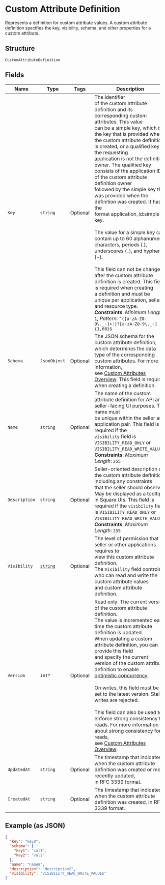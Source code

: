 
# Custom Attribute Definition

Represents a definition for custom attribute values. A custom attribute definition
specifies the key, visibility, schema, and other properties for a custom attribute.

## Structure

`CustomAttributeDefinition`

## Fields

| Name | Type | Tags | Description |
|  --- | --- | --- | --- |
| `Key` | `string` | Optional | The identifier<br>of the custom attribute definition and its corresponding custom attributes. This value<br>can be a simple key, which is the key that is provided when the custom attribute definition<br>is created, or a qualified key, if the requesting<br>application is not the definition owner. The qualified key consists of the application ID<br>of the custom attribute definition owner<br>followed by the simple key that was provided when the definition was created. It has the<br>format application_id:simple key.<br><br>The value for a simple key can contain up to 60 alphanumeric characters, periods (.),<br>underscores (_), and hyphens (-).<br><br>This field can not be changed<br>after the custom attribute definition is created. This field is required when creating<br>a definition and must be unique per application, seller, and resource type.<br>**Constraints**: *Minimum Length*: `1`, *Pattern*: `^([a-zA-Z0-9\._-]+:)?[a-zA-Z0-9\._-]{1,60}$` |
| `Schema` | `JsonObject` | Optional | The JSON schema for the custom attribute definition, which determines the data type of the corresponding custom attributes. For more information,<br>see [Custom Attributes Overview](https://developer.squareup.com/docs/devtools/customattributes/overview). This field is required when creating a definition. |
| `Name` | `string` | Optional | The name of the custom attribute definition for API and seller-facing UI purposes. The name must<br>be unique within the seller and application pair. This field is required if the<br>`visibility` field is `VISIBILITY_READ_ONLY` or `VISIBILITY_READ_WRITE_VALUES`.<br>**Constraints**: *Maximum Length*: `255` |
| `Description` | `string` | Optional | Seller-oriented description of the custom attribute definition, including any constraints<br>that the seller should observe. May be displayed as a tooltip in Square UIs. This field is<br>required if the `visibility` field is `VISIBILITY_READ_ONLY` or `VISIBILITY_READ_WRITE_VALUES`.<br>**Constraints**: *Maximum Length*: `255` |
| `Visibility` | [`string`](../../doc/models/custom-attribute-definition-visibility.md) | Optional | The level of permission that a seller or other applications requires to<br>view this custom attribute definition.<br>The `Visibility` field controls who can read and write the custom attribute values<br>and custom attribute definition. |
| `Version` | `int?` | Optional | Read only. The current version of the custom attribute definition.<br>The value is incremented each time the custom attribute definition is updated.<br>When updating a custom attribute definition, you can provide this field<br>and specify the current version of the custom attribute definition to enable<br>[optimistic concurrency](https://developer.squareup.com/docs/build-basics/common-api-patterns/optimistic-concurrency).<br><br>On writes, this field must be set to the latest version. Stale writes are rejected.<br><br>This field can also be used to enforce strong consistency for reads. For more information about strong consistency for reads,<br>see [Custom Attributes Overview](https://developer.squareup.com/docs/devtools/customattributes/overview). |
| `UpdatedAt` | `string` | Optional | The timestamp that indicates when the custom attribute definition was created or most recently updated,<br>in RFC 3339 format. |
| `CreatedAt` | `string` | Optional | The timestamp that indicates when the custom attribute definition was created, in RFC 3339 format. |

## Example (as JSON)

```json
{
  "key": "key8",
  "schema": {
    "key1": "val1",
    "key2": "val2"
  },
  "name": "name8",
  "description": "description2",
  "visibility": "VISIBILITY_READ_WRITE_VALUES"
}
```


